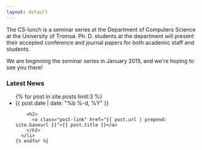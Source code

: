 ```yaml
---
layout: default
---
```


The CS-lunch is a seminar series at the Department of Computers Science at the
University of Tromsø. Ph. D. students at the department will present their
accepted conference and journal papers for both academic staff and students.


We are beginning the seminar series in January 2015, and we're hoping to see you
there! 



### Latest News
  <ul class="post-list">
    {% for post in site.posts limit:3 %}
      <li>
        <span class="post-meta">{{ post.date | date: "%b %-d, %Y" }}</span>

        <h2>
          <a class="post-link" href="{{ post.url | prepend: site.baseurl }}">{{ post.title }}</a>
        </h2>
      </li>
    {% endfor %}
  </ul>
